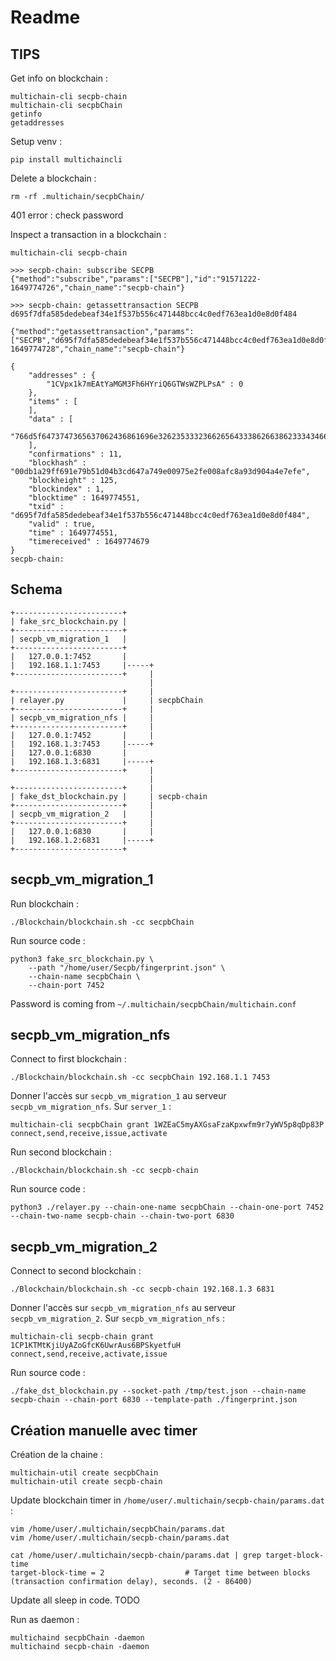 # Readme #

## TIPS ##

Get info on blockchain :
```
multichain-cli secpb-chain
multichain-cli secpbChain
getinfo
getaddresses
```

Setup venv :
```
pip install multichaincli
```

Delete a blockchain :
```
rm -rf .multichain/secpbChain/
```

401 error : check password

Inspect a transaction in a blockchain :

```
multichain-cli secpb-chain
```

```
>>> secpb-chain: subscribe SECPB
{"method":"subscribe","params":["SECPB"],"id":"91571222-1649774726","chain_name":"secpb-chain"}

>>> secpb-chain: getassettransaction SECPB d695f7dfa585dedebeaf34e1f537b556c471448bcc4c0edf763ea1d0e8d0f484

{"method":"getassettransaction","params":["SECPB","d695f7dfa585dedebeaf34e1f537b556c471448bcc4c0edf763ea1d0e8d0f484"],"id":"84892784-1649774728","chain_name":"secpb-chain"}

{
    "addresses" : {
        "1CVpx1k7mEAtYaMGM3Fh6HYriQ6GTWsWZPLPsA" : 0
    },
    "items" : [
    ],
    "data" : [
        "766d5f6473747365637062436861696e32623533323662656433386266386233343466346661646461616138306531663634323862383434623338343235316534333163613133353332343831323362206f5558626441457443537479677966647a79745259666479"
    ],
    "confirmations" : 11,
    "blockhash" : "00db1a29ff691e79b51d04b3cd647a749e00975e2fe008afc8a93d904a4e7efe",
    "blockheight" : 125,
    "blockindex" : 1,
    "blocktime" : 1649774551,
    "txid" : "d695f7dfa585dedebeaf34e1f537b556c471448bcc4c0edf763ea1d0e8d0f484",
    "valid" : true,
    "time" : 1649774551,
    "timereceived" : 1649774679
}
secpb-chain:                                                                            
```

## Schema ##

```
+------------------------+
| fake_src_blockchain.py |
+------------------------+
| secpb_vm_migration_1   |
+------------------------+
|   127.0.0.1:7452       |
|   192.168.1.1:7453     |-----+
+------------------------+     |
                               |
+------------------------+     |
| relayer.py             |     | secpbChain
+------------------------+     |
| secpb_vm_migration_nfs |     |
+------------------------+     |
|   127.0.0.1:7452       |     |
|   192.168.1.3:7453     |-----+
|   127.0.0.1:6830       |
|   192.168.1.3:6831     |-----+
+------------------------+     |
                               |
+------------------------+     |
| fake_dst_blockchain.py |     | secpb-chain
+------------------------+     |
| secpb_vm_migration_2   |     |
+------------------------+     |
|   127.0.0.1:6830       |     |
|   192.168.1.2:6831     |-----+
+------------------------+
```

## secpb_vm_migration_1 ##

Run blockchain :
```
./Blockchain/blockchain.sh -cc secpbChain
```

Run source code :
```
python3 fake_src_blockchain.py \
    --path "/home/user/Secpb/fingerprint.json" \
    --chain-name secpbChain \
    --chain-port 7452
```

Password is coming from `~/.multichain/secpbChain/multichain.conf`

## secpb_vm_migration_nfs ##

Connect to first blockchain :
```
./Blockchain/blockchain.sh -cc secpbChain 192.168.1.1 7453
```

Donner l'accès sur `secpb_vm_migration_1` au serveur `secpb_vm_migration_nfs`. Sur `server_1` : 
```
multichain-cli secpbChain grant 1WZEaC5myAXGsaFzaKpxwfm9r7yWV5p8qDp83P connect,send,receive,issue,activate
```

Run second blockchain :
```
./Blockchain/blockchain.sh -cc secpb-chain
```

Run source code :
```
python3 ./relayer.py --chain-one-name secpbChain --chain-one-port 7452 --chain-two-name secpb-chain --chain-two-port 6830
```

## secpb_vm_migration_2 ##

Connect to second blockchain :

```
./Blockchain/blockchain.sh -cc secpb-chain 192.168.1.3 6831
```

Donner l'accès sur `secpb_vm_migration_nfs` au serveur `secpb_vm_migration_2`. Sur `secpb_vm_migration_nfs` :

```
multichain-cli secpb-chain grant 1CP1KTMtKjiUyAZoGfcK6UwrAus6BPSkyetfuH connect,send,receive,activate,issue
```

Run source code :
```
./fake_dst_blockchain.py --socket-path /tmp/test.json --chain-name secpb-chain --chain-port 6830 --template-path ./fingerprint.json
``` 

## Création manuelle avec timer ##

Création de la chaine : 
```
multichain-util create secpbChain
multichain-util create secpb-chain 
```

Update blockchain timer in `/home/user/.multichain/secpb-chain/params.dat` :
```
vim /home/user/.multichain/secpbChain/params.dat
vim /home/user/.multichain/secpb-chain/params.dat
```

```
cat /home/user/.multichain/secpb-chain/params.dat | grep target-block-time
target-block-time = 2                  # Target time between blocks (transaction confirmation delay), seconds. (2 - 86400)
```

Update all sleep in code. TODO

Run as daemon :
```
multichaind secpbChain -daemon
multichaind secpb-chain -daemon
```